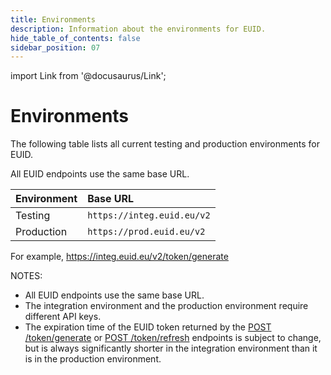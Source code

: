 ```yaml
---
title: Environments
description: Information about the environments for EUID.
hide_table_of_contents: false
sidebar_position: 07
---
```


import Link from '@docusaurus/Link';

# Environments

The following table lists all current testing and production environments for EUID.

All EUID endpoints use the same base URL.

| Environment | Base URL |
| :--- | :--- |
| Testing | `https://integ.euid.eu/v2` |
| Production | `https://prod.euid.eu/v2` |

For example, https://integ.euid.eu/v2/token/generate

NOTES:

- All EUID endpoints use the same base URL.
- The integration environment and the production environment require different API keys.
- The expiration time of the EUID token returned by  the [POST /token/generate](../endpoints/post-token-generate.md) or [POST /token/refresh](../endpoints/post-token-refresh.md) endpoints is subject to change, but is always significantly shorter in the integration environment than it is in the production environment.

